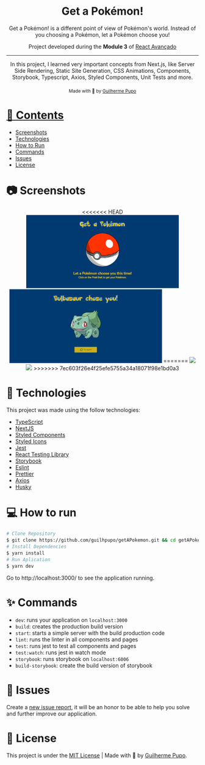 
<h1 align="center">
   Get a Pokémon!
</h1>

<p align="center">
  Get a Pokémon! is a different point of view of Pokémon's world. Instead of you choosing a Pokémon, let a Pokémon choose you!
</p>

<p align="center">Project developed during the <strong>Module 3</strong> of <a href="https://reactavancado.com.br/">React Avançado</a></p>

<hr />

<p align="center">In this project, I learned very important concepts from Next.js, like Server Side Rendering, Static Site Generation, CSS Animations, Components, Storybook, Typescript, Axios, Styled Components, Unit Tests and more.
</p>

<div align="center">
  <sub> Made with 💖 by
    <a href="https://github.com/guilhpupo">Guilherme Pupo
  </sub>
</div>

# 📌 Contents

* [Screenshots](#camera-screenshots)
* [Technologies](#rocket-technologies)
* [How to Run](#computer-how-to-run)
* [Commands](#sparkles-commands)
* [Issues](#bug-issues)
* [License](#page_facing_up-license)

# :camera: Screenshots
<div align="center">
<<<<<<< HEAD
   <img src="./public/img/home.png" width="400px">
   <img src="./public/img/result.png" width="400px">
=======
   <img src="./.github/home.png" width="400px">
   <img src="./.github/result.png" width="400px">
>>>>>>> 7ec603f26e4f25efe5755a34a18071f98e1bd0a3
</div>

# :rocket: Technologies
This project was made using the follow technologies:

- [TypeScript](https://www.typescriptlang.org/)
- [NextJS](https://nextjs.org/)
- [Styled Components](https://styled-components.com/)
- [Styled Icons](https://styled-icons.js.org/)
- [Jest](https://jestjs.io/)
- [React Testing Library](https://testing-library.com/docs/react-testing-library/intro)
- [Storybook](https://storybook.js.org/)
- [Eslint](https://eslint.org/)
- [Prettier](https://prettier.io/)
- [Axios](https://github.com/axios/axios)
- [Husky](https://github.com/typicode/husky)


# :computer: How to run

```bash
# Clone Repository
$ git clone https://github.com/guilhpupo/getAPokemon.git && cd getAPokemon
# Install Dependencies
$ yarn install
# Run Aplication
$ yarn dev
```
Go to http://localhost:3000/ to see the application running.

# :sparkles: Commands

- `dev`: runs your application on `localhost:3000`
- `build`: creates the production build version
- `start`: starts a simple server with the build production code
- `lint`: runs the linter in all components and pages
- `test`: runs jest to test all components and pages
- `test:watch`: runs jest in watch mode
- `storybook`: runs storybook on `localhost:6006`
- `build-storybook`: create the build version of storybook
# :bug: Issues

Create a <a href="https://github.com/guilhpupo/getAPokemon/issues">new issue report</a>, it will be an honor to be able to help you solve and further improve our application.
# :page_facing_up: License

This project is under the [MIT License](./LICENSE) |
Made with 💖 by [Guilherme Pupo](https://www.linkedin.com/in/guilhpupo/).
